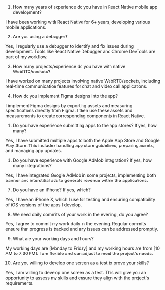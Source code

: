1. How many years of experience do you have in React Native mobile app development?

I have been working with React Native for 6+ years, developing various mobile applications.

2. Are you using a debugger?

Yes, I regularly use a debugger to identify and fix issues during development. Tools like React Native Debugger and Chrome DevTools are part of my workflow.

3. How many projects/experience do you have with native WebRTC/sockets?

I have worked on many projects involving native WebRTC/sockets, including real-time communication features for chat and video call applications.

4. How do you implement Figma designs into the app?

I implement Figma designs by exporting assets and measuring specifications directly from Figma. I then use these assets and measurements to create corresponding components in React Native.

1. Do you have experience submitting apps to the app stores? If yes, how many?

Yes, I have submitted multiple apps to both the Apple App Store and Google Play Store. This includes handling app store guidelines, preparing assets, and managing app updates.

1. Do you have experience with Google AdMob integration? If yes, how many integrations?

Yes, I have integrated Google AdMob in some projects, implementing both banner and interstitial ads to generate revenue within the applications.

7. Do you have an iPhone? If yes, which?

Yes, I have an iPhone X, which I use for testing and ensuring compatibility of iOS versions of the apps I develop.

8. We need daily commits of your work in the evening, do you agree?

Yes, I agree to commit my work daily in the evening. Regular commits ensure that progress is tracked and any issues can be addressed promptly.

9. What are your working days and hours?

My working days are [Monday to Friday] and my working hours are from [10 AM to 7:30 PM]. I am flexible and can adjust to meet the project's needs.

10. Are you willing to develop one screen as a test to prove your skills?

Yes, I am willing to develop one screen as a test. This will give you an opportunity to assess my skills and ensure they align with the project's requirements.